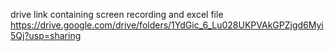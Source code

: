 drive link containing screen recording and excel file
https://drive.google.com/drive/folders/1YdGic_6_Lu028UKPVAkGPZjgd6Myi5Qj?usp=sharing
